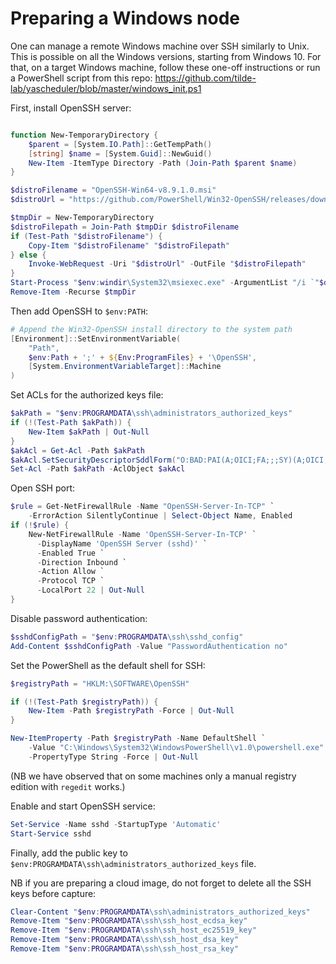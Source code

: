 # Preparing a Windows node

One can manage a remote Windows machine over SSH similarly to Unix.
This is possible on all the Windows versions, starting from Windows 10.
For that, on a target Windows machine, follow these one-off instructions or
run a PowerShell script from this repo: https://github.com/tilde-lab/yascheduler/blob/master/windows_init.ps1

First, install OpenSSH server:

```powershell

function New-TemporaryDirectory {
    $parent = [System.IO.Path]::GetTempPath()
    [string] $name = [System.Guid]::NewGuid()
    New-Item -ItemType Directory -Path (Join-Path $parent $name)
}

$distroFilename = "OpenSSH-Win64-v8.9.1.0.msi"
$distroUrl = "https://github.com/PowerShell/Win32-OpenSSH/releases/download/v8.9.1.0p1-Beta/$distroFilename"

$tmpDir = New-TemporaryDirectory
$distroFilepath = Join-Path $tmpDir $distroFilename
if (Test-Path "$distroFilename") {
    Copy-Item "$distroFilename" "$distroFilepath"
} else {
    Invoke-WebRequest -Uri "$distroUrl" -OutFile "$distroFilepath"
}
Start-Process "$env:windir\System32\msiexec.exe" -ArgumentList "/i `"$distroFilepath`" /qn" -Wait
Remove-Item -Recurse $tmpDir
```

Then add OpenSSH to `$env:PATH`:

```powershell
# Append the Win32-OpenSSH install directory to the system path
[Environment]::SetEnvironmentVariable(
    "Path",
    $env:Path + ';' + ${Env:ProgramFiles} + '\OpenSSH',
    [System.EnvironmentVariableTarget]::Machine
)
```

Set ACLs for the authorized keys file:

```powershell
$akPath = "$env:PROGRAMDATA\ssh\administrators_authorized_keys"
if (!(Test-Path $akPath)) {
    New-Item $akPath | Out-Null
}
$akAcl = Get-Acl -Path $akPath
$akAcl.SetSecurityDescriptorSddlForm("O:BAD:PAI(A;OICI;FA;;;SY)(A;OICI;FA;;;BA)")
Set-Acl -Path $akPath -AclObject $akAcl
```

Open SSH port:

```powershell
$rule = Get-NetFirewallRule -Name "OpenSSH-Server-In-TCP" `
    -ErrorAction SilentlyContinue | Select-Object Name, Enabled
if (!$rule) {
    New-NetFirewallRule -Name 'OpenSSH-Server-In-TCP' `
      -DisplayName 'OpenSSH Server (sshd)' `
      -Enabled True `
      -Direction Inbound `
      -Action Allow `
      -Protocol TCP `
      -LocalPort 22 | Out-Null
}
```

Disable password authentication:

```powershell
$sshdConfigPath = "$env:PROGRAMDATA\ssh\sshd_config"
Add-Content $sshdConfigPath -Value "PasswordAuthentication no"
```

Set the PowerShell as the default shell for SSH:

```powershell
$registryPath = "HKLM:\SOFTWARE\OpenSSH"

if (!(Test-Path $registryPath)) {
    New-Item -Path $registryPath -Force | Out-Null
}

New-ItemProperty -Path $registryPath -Name DefaultShell `
    -Value "C:\Windows\System32\WindowsPowerShell\v1.0\powershell.exe" `
    -PropertyType String -Force | Out-Null
```

(NB we have observed that on some machines only a manual registry edition with `regedit` works.)

Enable and start OpenSSH service:

```powershell
Set-Service -Name sshd -StartupType 'Automatic'
Start-Service sshd
```

Finally, add the public key to `$env:PROGRAMDATA\ssh\administrators_authorized_keys` file.

NB if you are preparing a cloud image, do not forget to delete all the SSH keys before capture:

```powershell
Clear-Content "$env:PROGRAMDATA\ssh\administrators_authorized_keys"
Remove-Item "$env:PROGRAMDATA\ssh\ssh_host_ecdsa_key"
Remove-Item "$env:PROGRAMDATA\ssh\ssh_host_ec25519_key"
Remove-Item "$env:PROGRAMDATA\ssh\ssh_host_dsa_key"
Remove-Item "$env:PROGRAMDATA\ssh\ssh_host_rsa_key"
```
